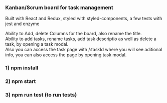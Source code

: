 ### Kanban/Scrum board for task management
Built with React and Redux, styled with styled-components, a few tests with jest and enzyme

Ability to Add, delete Columns for the board, also rename the title. <br />
Ability to add tasks, rename tasks, add task descriptio as well as delete a task, by opening a task modal. <br />
Also you can access the task page with /:taskId where you will see aditional info, you can also access the page by opening task modal. <br />

### 1) npm install
### 2) npm start
### 3) npm run test (to run tests)
